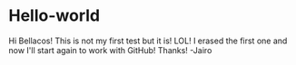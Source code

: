 # Hello-world
Hi Bellacos!
This is not my first test but it is! LOL! I erased the first one and now I'll start again to work with GitHub!
Thanks!
-Jairo
